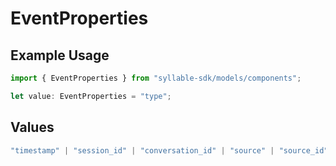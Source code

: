 # EventProperties

## Example Usage

```typescript
import { EventProperties } from "syllable-sdk/models/components";

let value: EventProperties = "type";
```

## Values

```typescript
"timestamp" | "session_id" | "conversation_id" | "source" | "source_id" | "category" | "type" | "user_id" | "description" | "attributes"
```